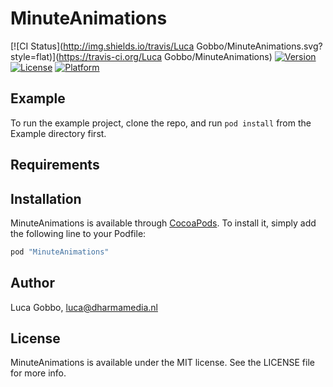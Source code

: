 # MinuteAnimations

[![CI Status](http://img.shields.io/travis/Luca Gobbo/MinuteAnimations.svg?style=flat)](https://travis-ci.org/Luca Gobbo/MinuteAnimations)
[![Version](https://img.shields.io/cocoapods/v/MinuteAnimations.svg?style=flat)](http://cocoapods.org/pods/MinuteAnimations)
[![License](https://img.shields.io/cocoapods/l/MinuteAnimations.svg?style=flat)](http://cocoapods.org/pods/MinuteAnimations)
[![Platform](https://img.shields.io/cocoapods/p/MinuteAnimations.svg?style=flat)](http://cocoapods.org/pods/MinuteAnimations)

## Example

To run the example project, clone the repo, and run `pod install` from the Example directory first.

## Requirements

## Installation

MinuteAnimations is available through [CocoaPods](http://cocoapods.org). To install
it, simply add the following line to your Podfile:

```ruby
pod "MinuteAnimations"
```

## Author

Luca Gobbo, luca@dharmamedia.nl

## License

MinuteAnimations is available under the MIT license. See the LICENSE file for more info.
